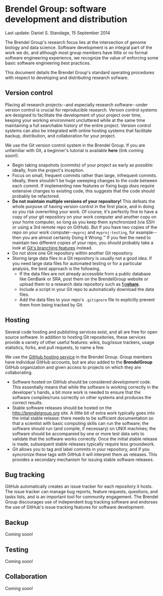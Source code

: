 # Brendel Group: software development and distribution
Last update: Daniel S. Standage, 15 September 2014

The Brendel Group's research focus lies at the intersection of genome biology and data science.
Software development is an integral part of the work we do, and although most group members have little or no formal software engineering experience, we recognize the value of enforcing some basic software engineering best practices.

This document details the Brendel Group's standard operating procedures with respect to developing and distributing research sofware.

## Version control

Placing all research projects--and especially research software--under version control is crucial for reproducible research.
Version control systems are designed to facilitate the development of your project over time, keeping your working environment uncluttered while at the same time maintaining a full searchable history of the entire project.
Version control systems can also be integrated with online hosting systems that facilitate backup, distribution, and collaboration for your project.

We use the Git version control system in the Brendel Group.
If you are unfamiliar with Git, a beginner's tutorial is available **here** (link coming soon!).

- Begin taking snapshots (commits) of your project as early as possible: ideally, from the project's inception.
- Focus on small, frequent commits rather than large, infrequent commits. Ideally, there shouldn't be huge sweeping changes to the code between each commit. If implementing new features or fixing bugs *does* require extensive changes to existing code, this suggests that the code should probably be refactored.
- **Do not maintain multiple versions of your repository!** This defeats the whole purpose of having version control in the first place, and in doing so you risk overwriting your work. Of course, it's perfectly fine to have a copy of your git repository on your work computer and another copy on your home computer, so long as you keep them synchronized (via SSH or using a 3rd remote repo on GitHub). But if you have two copies of the repo on your work computer--``myproj`` and ``myproj-testing``, for example--then you are almost certainly Doing It Wrong.™ If you feel the need to maintain two different copies of your repo, you should probably take a look at [Git's branching features](http://git-scm.com/book/en/Git-Branching-Basic-Branching-and-Merging) instead.
- Do not store one Git repository within another Git repository.
- Storing large data files in a Git repository is usually not a good idea. If you need large data files for automated testing or for a particular analysis, the best approach is the following.
    - If the data files are not already accessible from a public database like GenBank or SRA, post them on the BrendelGroup website or upload them to a research data repository such as [fig<b>share</b>](http://figshare.com/).
    - Include a script in your Git repo to automatically download the data files.
    - Add the data files to your repo's ``.gitignore`` file to explicitly prevent them from being tracked by Git.

## Hosting

Several code hosting and publishing services exist, and all are free for open source software.
In addition to hosting Git repositories, these services provide a variety of other useful features: wikis, bug/issue trackers, usage statistics, forks, and pull requests, to name a few.

We use the [GitHub hosting service](http://github.com) in the Brendel Group.
Group members have individual GitHub accounts, but are also added to the **BrendelGroup** GitHub organization and given access to projects on which they are collaborating.

- Software hosted on GitHub should be considered *development* code. This essentially means that while the software is working correctly in the developer's hands, a bit more work is needed to ensure that the software compiles/runs correctly on other systems and produces the correct results.
- Stable software releases should be hosted on the http://brendelgroup.org site. A little bit of extra work typically goes into the intial stable release: there needs to be sufficient documentation so that a scientist with basic computing skills can run the software; the software should run (and compile, if necessary) on UNIX machines; the software should be accompanied by one or more test data sets to validate that the software works correctly. Once the initial stable release is made, subsequent stable releases typically require less groundwork.
- Git allows you to tag and label commits in your repository, and if you syncronize these tags with GitHub it will interpret them as releases. This provides a secondary mechanism for issuing stable software releases.

## Bug tracking

GitHub automatically creates an issue tracker for each repository it hosts.
The issue tracker can manage bug reports, feature requests, questions, and tasks lists, and is an important tool for community engagement.
The Brendel Group discourages use of independent bug tracking software and endorses the use of GitHub's issue tracking features for software development.

## Backup

Coming soon!

## Testing

Coming soon!

## Collaboration

Coming soon!

